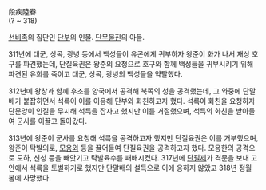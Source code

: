 段疾陸眷  
(? ~ 318)

[선비족](%EC%84%A0%EB%B9%84%EC%A1%B1.md)의 집단인 [단부](%EB%8B%A8%EB%B6%80.md)의
인물. [단무물진](%EB%8B%A8%EB%AC%B4%EB%AC%BC%EC%A7%84.md)의 아들.

311년에 대군, 상곡, 광녕 등에서 백성들이 유곤에게 귀부하자 왕준이 화가 나서 재상 호구를 파견했는데, 단질육권은 왕준의 요청으로 호구와
함께 백성들을 귀부시키기 위해 파견된 유희를 죽이고 대군, 상곡, 광녕의 백성들을 약탈했다.

312년에 왕창과 함께 후조를 양국에서 공격해 북쪽의 성을 공격했는데, 그 와중에 단말배가 붙잡히면서 석륵이 이를 이용해 단부와 화친하고자
했다. 석륵이 화친을 요청하자 단문앙이 인질을 무시해 석륵을 잡자고 했지만 이를 거절했으며, 석륵의 화친을 받아들여 군사를 이끌고 돌아갔다.

313년에 왕준이 군사를 요청해 석륵을 공격하고자 했지만 단질육권은 이를 거부했으며, 왕준이 탁발의로,
[모용외](%EB%AA%A8%EC%9A%A9%EC%99%B8.md) 등을 끌어들여 단질육권을 공격하고자 했다. 모용한의 공격으로 도하,
신성 등을 빼앗기고 탁발육수를 패배시켰다. 317년에 [단필제](%EB%8B%A8%ED%95%84%EC%A0%9C.md)가 격문을 보내
고안에서 석륵을 토벌하기로 했지만 단말배의 설득으로 이에 응하지 않았고 318년 정월 봄에 사망했다.

